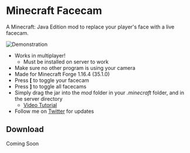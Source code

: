 # Minecraft Facecam
A Minecraft: Java Edition mod to replace your player's face with a live facecam. 

![Demonstration](demonstration.gif)

 - Works in multiplayer! 
   - Must be installed on server to work
 - Make sure no other program is using your camera
 - Made for Minecraft Forge 1.16.4 (35.1.0)
 - Press **\[** to toggle your facecam
 - Press **\]** to toggle all facecams
 - Simply drag the jar into the _mod_ folder in your _.minecraft_ folder, and in the server directory
   - [Video Tutorial](https://www.youtube.com/watch?v=5c9EGMwNASc)
 - Follow me on [Twitter](https://twitter.com/byAdam_Net) for updates
  
  ## Download
  Coming Soon
